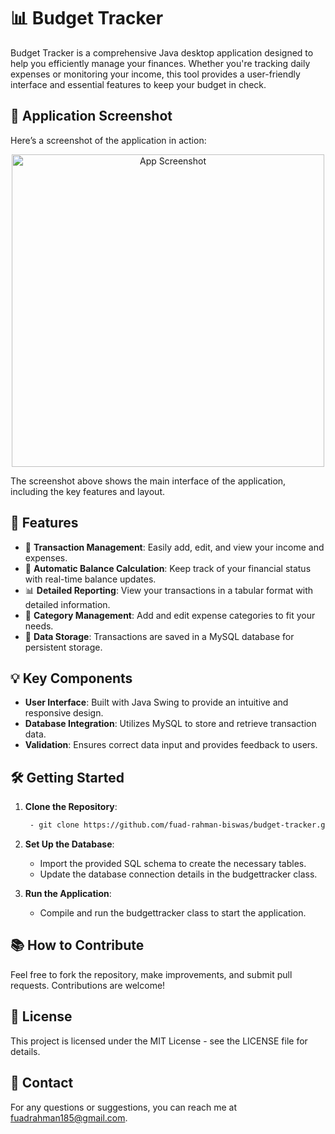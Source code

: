 # 📊 Budget Tracker

Budget Tracker is a comprehensive Java desktop application designed to help you efficiently manage your finances. Whether you're tracking daily expenses or monitoring your income, this tool provides a user-friendly interface and essential features to keep your budget in check.

## 📸 Application Screenshot<br>

Here’s a screenshot of the application in action:

<div align="center">
  <img src="https://github.com/user-attachments/assets/c9cdb706-46cc-4634-b43d-3df9af67d713" alt="App Screenshot" width="500" />
</div>

The screenshot above shows the main interface of the application, including the key features and layout. 

## 🚀 Features<br>
- 📅 **Transaction Management**: Easily add, edit, and view your income and expenses.
- 💸 **Automatic Balance Calculation**: Keep track of your financial status with real-time balance updates.
- 📊 **Detailed Reporting**: View your transactions in a tabular format with detailed information.
- 🔧 **Category Management**: Add and edit expense categories to fit your needs.
- 💾 **Data Storage**: Transactions are saved in a MySQL database for persistent storage.

## 💡 Key Components<br>
- **User Interface**: Built with Java Swing to provide an intuitive and responsive design.
- **Database Integration**: Utilizes MySQL to store and retrieve transaction data.
- **Validation**: Ensures correct data input and provides feedback to users.
  
## 🛠️ Getting Started<br>

1. **Clone the Repository**:
   ```bash
    - git clone https://github.com/fuad-rahman-biswas/budget-tracker.git
     ```
   
3. **Set Up the Database**:

    - Import the provided SQL schema to create the necessary tables.
    - Update the database connection details in the budgettracker class.
  
4. **Run the Application**:
    - Compile and run the budgettracker class to start the application.

## 📚 How to Contribute
Feel free to fork the repository, make improvements, and submit pull requests. Contributions are welcome!

## 📜 License<br>
This project is licensed under the MIT License - see the LICENSE file for details.

## 📧 Contact<br>
For any questions or suggestions, you can reach me at fuadrahman185@gmail.com.

